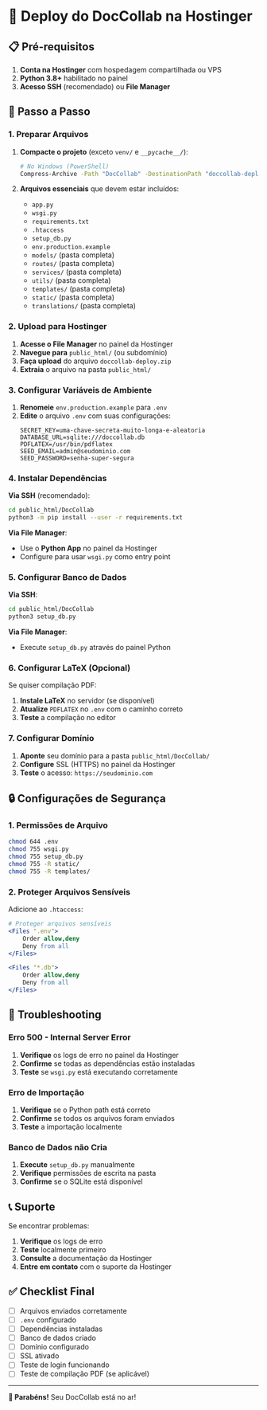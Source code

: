 # 🚀 Deploy do DocCollab na Hostinger

## 📋 Pré-requisitos

1. **Conta na Hostinger** com hospedagem compartilhada ou VPS
2. **Python 3.8+** habilitado no painel
3. **Acesso SSH** (recomendado) ou **File Manager**

## 🔧 Passo a Passo

### 1. Preparar Arquivos

1. **Compacte o projeto** (exceto `venv/` e `__pycache__/`):
   ```bash
   # No Windows (PowerShell)
   Compress-Archive -Path "DocCollab" -DestinationPath "doccollab-deploy.zip" -Exclude "venv", "__pycache__"
   ```

2. **Arquivos essenciais** que devem estar incluídos:
   - `app.py`
   - `wsgi.py`
   - `requirements.txt`
   - `.htaccess`
   - `setup_db.py`
   - `env.production.example`
   - `models/` (pasta completa)
   - `routes/` (pasta completa)
   - `services/` (pasta completa)
   - `utils/` (pasta completa)
   - `templates/` (pasta completa)
   - `static/` (pasta completa)
   - `translations/` (pasta completa)

### 2. Upload para Hostinger

1. **Acesse o File Manager** no painel da Hostinger
2. **Navegue para** `public_html/` (ou subdomínio)
3. **Faça upload** do arquivo `doccollab-deploy.zip`
4. **Extraia** o arquivo na pasta `public_html/`

### 3. Configurar Variáveis de Ambiente

1. **Renomeie** `env.production.example` para `.env`
2. **Edite** o arquivo `.env` com suas configurações:
   ```env
   SECRET_KEY=uma-chave-secreta-muito-longa-e-aleatoria
   DATABASE_URL=sqlite:///doccollab.db
   PDFLATEX=/usr/bin/pdflatex
   SEED_EMAIL=admin@seudominio.com
   SEED_PASSWORD=senha-super-segura
   ```

### 4. Instalar Dependências

**Via SSH** (recomendado):
```bash
cd public_html/DocCollab
python3 -m pip install --user -r requirements.txt
```

**Via File Manager**:
- Use o **Python App** no painel da Hostinger
- Configure para usar `wsgi.py` como entry point

### 5. Configurar Banco de Dados

**Via SSH**:
```bash
cd public_html/DocCollab
python3 setup_db.py
```

**Via File Manager**:
- Execute `setup_db.py` através do painel Python

### 6. Configurar LaTeX (Opcional)

Se quiser compilação PDF:
1. **Instale LaTeX** no servidor (se disponível)
2. **Atualize** `PDFLATEX` no `.env` com o caminho correto
3. **Teste** a compilação no editor

### 7. Configurar Domínio

1. **Aponte** seu domínio para a pasta `public_html/DocCollab/`
2. **Configure** SSL (HTTPS) no painel da Hostinger
3. **Teste** o acesso: `https://seudominio.com`

## 🔒 Configurações de Segurança

### 1. Permissões de Arquivo
```bash
chmod 644 .env
chmod 755 wsgi.py
chmod 755 setup_db.py
chmod 755 -R static/
chmod 755 -R templates/
```

### 2. Proteger Arquivos Sensíveis
Adicione ao `.htaccess`:
```apache
# Proteger arquivos sensíveis
<Files ".env">
    Order allow,deny
    Deny from all
</Files>

<Files "*.db">
    Order allow,deny
    Deny from all
</Files>
```

## 🐛 Troubleshooting

### Erro 500 - Internal Server Error
1. **Verifique** os logs de erro no painel da Hostinger
2. **Confirme** se todas as dependências estão instaladas
3. **Teste** se `wsgi.py` está executando corretamente

### Erro de Importação
1. **Verifique** se o Python path está correto
2. **Confirme** se todos os arquivos foram enviados
3. **Teste** a importação localmente

### Banco de Dados não Cria
1. **Execute** `setup_db.py` manualmente
2. **Verifique** permissões de escrita na pasta
3. **Confirme** se o SQLite está disponível

## 📞 Suporte

Se encontrar problemas:
1. **Verifique** os logs de erro
2. **Teste** localmente primeiro
3. **Consulte** a documentação da Hostinger
4. **Entre em contato** com o suporte da Hostinger

## ✅ Checklist Final

- [ ] Arquivos enviados corretamente
- [ ] `.env` configurado
- [ ] Dependências instaladas
- [ ] Banco de dados criado
- [ ] Domínio configurado
- [ ] SSL ativado
- [ ] Teste de login funcionando
- [ ] Teste de compilação PDF (se aplicável)

---

**🎉 Parabéns!** Seu DocCollab está no ar!









